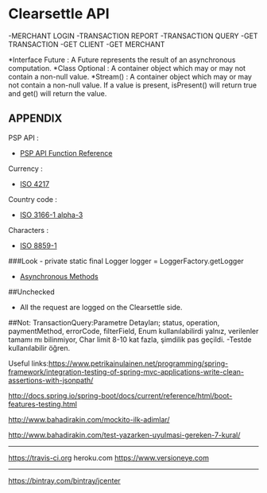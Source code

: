 # Clearsettle API

-MERCHANT LOGIN
-TRANSACTION REPORT
-TRANSACTION QUERY
-GET TRANSACTION
-GET CLIENT
-GET MERCHANT

*Interface Future<V> : A Future represents the result of an asynchronous computation.
*Class Optional<T> : A container object which may or may not contain a non-null value.
*Stream() : A container object which may or may not contain a non-null value. If a value is present, isPresent() will return true and get() will return the value. 

## APPENDIX

PSP API :

- [PSP API Function Reference](http://docs.raima.com/rdm/current/C_UG/Content/PSPUG/PSPAPIReference.htm)

Currency : 

- [ISO 4217](http://www.xe.com/iso4217.php)

Country code :

- [ISO 3166-1 alpha-3](http://en.wikipedia.org/wiki/ISO_3166-1_alpha-3)

Characters :

- [ISO 8859-1](http://sites.utoronto.ca/webdocs/HTMLdocs/NewHTML/iso_table.html)

###Look - private static final Logger logger = LoggerFactory.getLogger

- [Asynchronous Methods](https://spring.io/guides/gs/async-method/)

##Unchecked

-  All the request are logged on the Clearsettle side. 

##Not:
TransactionQuery:Parametre Detayları; status, operation, paymentMethod, errorCode, filterField, Enum kullanılabilirdi yalnız, verilenler tamamı mı bilinmiyor, Char limit 8-10 kat fazla, şimdilik pas geçildi. 
-Testde kullanılabilir öğren.  

Useful links:https://www.petrikainulainen.net/programming/spring-framework/integration-testing-of-spring-mvc-applications-write-clean-assertions-with-jsonpath/

http://docs.spring.io/spring-boot/docs/current/reference/html/boot-features-testing.html

http://www.bahadirakin.com/mockito-ilk-adimlar/

http://www.bahadirakin.com/test-yazarken-uyulmasi-gereken-7-kural/

----
https://travis-ci.org
heroku.com
https://www.versioneye.com

-----
https://bintray.com/bintray/jcenter

